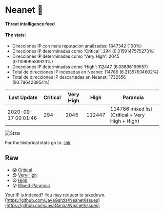 # Neanet :hocho:
#### Threat intelligence feed
#### The stats:

- Direcciones IP con mala reputacion analizadas: 1847342 (100%)
- Direcciones IP determinadas como 'Critical':  294 (0.0159147575273%)
- Direcciones IP determinadas como 'Very High':  2045 (0.110699588923%)
- Direcciones IP determinadas como 'High':  112447 (6.08696169957)
- Total de direcciones IP indexadas en Neanet:  114786 (6.21357604602%)
- Total de direcciones IP descartadas en Neanet:  1732556 (93.786423954%)

| Last Update | Critical | Very High | High | Paranoia |
| --- | --- | --- | --- | --- |
| 2020-09-17 00:01:46 | 294 | 2045 | 112447 | 114786 mixed list (Critical + Very High + High)|

![Stats](https://docs.google.com/spreadsheets/d/e/2PACX-1vSnaNMIXVabIpDJjufMlzH7poXnshF3mgd8Is1g9ytUEzVsP5my4Trn8f-xkoLLQ38xpL3HtmUexLo6/pubchart?oid=501124687&format=image)

For the historical stats go to: [link](/stats.csv)
## Raw
- :scream: [Critical](https://raw.githubusercontent.com/JavaGarcia/Neanet/master/blacklists/neanet_critical.txt)
- :fearful: [VeryHigh](https://raw.githubusercontent.com/JavaGarcia/Neanet/master/blacklists/neanet_veryHigh.txtt)
- :frowning: [High](https://raw.githubusercontent.com/JavaGarcia/Neanet/master/blacklists/neanet_high.txt)
- :dizzy_face: [Mixed-Paranoia](https://raw.githubusercontent.com/JavaGarcia/Neanet/master/blacklists/neanet_all.txt)


Your IP is indexed? You may request to takedown. [https://github.com/JavaGarcia/Neanet/issues](https://github.com/JavaGarcia/Neanet/issues)








































































































































































































































































































































































































































































































































































































































































































































































































































































